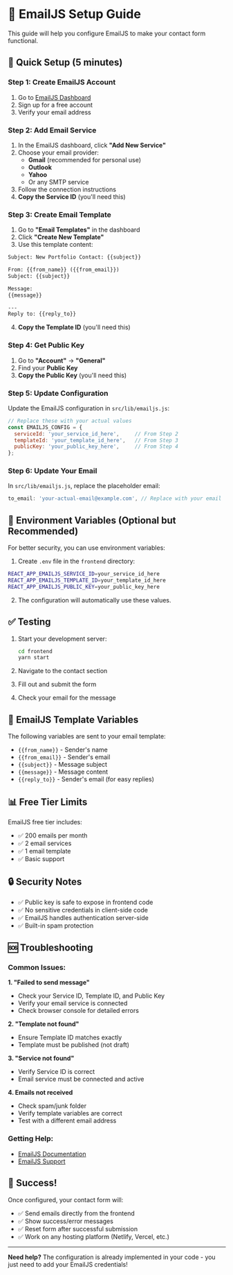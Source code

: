 # 📧 EmailJS Setup Guide

This guide will help you configure EmailJS to make your contact form functional.

## 🚀 Quick Setup (5 minutes)

### Step 1: Create EmailJS Account
1. Go to [EmailJS Dashboard](https://dashboard.emailjs.com/)
2. Sign up for a free account
3. Verify your email address

### Step 2: Add Email Service
1. In the EmailJS dashboard, click **"Add New Service"**
2. Choose your email provider:
   - **Gmail** (recommended for personal use)
   - **Outlook** 
   - **Yahoo**
   - Or any SMTP service
3. Follow the connection instructions
4. **Copy the Service ID** (you'll need this)

### Step 3: Create Email Template
1. Go to **"Email Templates"** in the dashboard
2. Click **"Create New Template"**
3. Use this template content:

```html
Subject: New Portfolio Contact: {{subject}}

From: {{from_name}} ({{from_email}})
Subject: {{subject}}

Message:
{{message}}

---
Reply to: {{reply_to}}
```

4. **Copy the Template ID** (you'll need this)

### Step 4: Get Public Key
1. Go to **"Account"** → **"General"**
2. Find your **Public Key**
3. **Copy the Public Key** (you'll need this)

### Step 5: Update Configuration
Update the EmailJS configuration in `src/lib/emailjs.js`:

```javascript
// Replace these with your actual values
const EMAILJS_CONFIG = {
  serviceId: 'your_service_id_here',     // From Step 2
  templateId: 'your_template_id_here',   // From Step 3  
  publicKey: 'your_public_key_here',     // From Step 4
};
```

### Step 6: Update Your Email
In `src/lib/emailjs.js`, replace the placeholder email:

```javascript
to_email: 'your-actual-email@example.com', // Replace with your email
```

## 🔧 Environment Variables (Optional but Recommended)

For better security, you can use environment variables:

1. Create `.env` file in the `frontend` directory:
```bash
REACT_APP_EMAILJS_SERVICE_ID=your_service_id_here
REACT_APP_EMAILJS_TEMPLATE_ID=your_template_id_here
REACT_APP_EMAILJS_PUBLIC_KEY=your_public_key_here
```

2. The configuration will automatically use these values.

## ✅ Testing

1. Start your development server:
   ```bash
   cd frontend
   yarn start
   ```

2. Navigate to the contact section
3. Fill out and submit the form
4. Check your email for the message

## 🎯 EmailJS Template Variables

The following variables are sent to your email template:

- `{{from_name}}` - Sender's name
- `{{from_email}}` - Sender's email  
- `{{subject}}` - Message subject
- `{{message}}` - Message content
- `{{reply_to}}` - Sender's email (for easy replies)

## 📊 Free Tier Limits

EmailJS free tier includes:
- ✅ 200 emails per month
- ✅ 2 email services
- ✅ 1 email template
- ✅ Basic support

## 🔒 Security Notes

- ✅ Public key is safe to expose in frontend code
- ✅ No sensitive credentials in client-side code
- ✅ EmailJS handles authentication server-side
- ✅ Built-in spam protection

## 🆘 Troubleshooting

### Common Issues:

**1. "Failed to send message"**
- Check your Service ID, Template ID, and Public Key
- Verify your email service is connected
- Check browser console for detailed errors

**2. "Template not found"**
- Ensure Template ID matches exactly
- Template must be published (not draft)

**3. "Service not found"**  
- Verify Service ID is correct
- Email service must be connected and active

**4. Emails not received**
- Check spam/junk folder
- Verify template variables are correct
- Test with a different email address

### Getting Help:
- [EmailJS Documentation](https://www.emailjs.com/docs/)
- [EmailJS Support](https://www.emailjs.com/support/)

## 🎉 Success!

Once configured, your contact form will:
- ✅ Send emails directly from the frontend
- ✅ Show success/error messages
- ✅ Reset form after successful submission
- ✅ Work on any hosting platform (Netlify, Vercel, etc.)

---

**Need help?** The configuration is already implemented in your code - you just need to add your EmailJS credentials!
